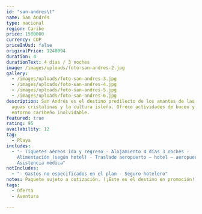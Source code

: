 ```yaml
---
id: "san-andres\t"
name: San Andrés
type: nacional
region: Caribe
price: 1500000
currency: COP
priceInUsd: false
originalPrice: 1248994
duration: 4
durationText: 4 días / 3 noches
image: /images/uploads/foto-san-andres-2.jpg
gallery:
  - /images/uploads/foto-san-andres-3.jpg
  - /images/uploads/foto-san-andres-4.jpg
  - /images/uploads/foto-san-andres-5.jpg
  - /images/uploads/foto-san-andres-6.jpg
description: San Andrés es el destino predilecto de los amantes de las playas de
  aguas cristalinas y la cultura isleña. Ofrece actividades de buceo y un
  entorno caribeño inolvidable.
featured: true
rating: 95
availability: 12
tag:
  - Playa
includes:
  - "- Tiquetes aéreos ida y regreso - Alojamiento 4 días 3 noches -
    Alimentación (según hotel) - Traslado aeropuerto – hotel – aeropuerto -
    Asistencia médica"
notIncludes:
  - "- Gastos no especificados en el plan - Seguro hotelero"
notes: Paquete sujeto a cotización. (¡Este es el destino en promoción!)
tags:
  - Oferta
  - Aventura

---
```

